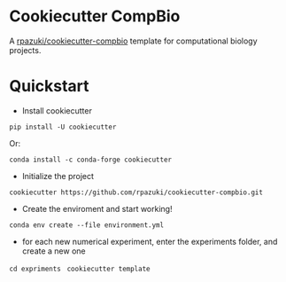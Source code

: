 # Cookiecutter CompBio

A [rpazuki/cookiecutter-compbio](https://github.com/rpazuki/cookiecutter-compbio) template for computational biology projects.


# Quickstart

* Install cookiecutter

`pip install -U cookiecutter`

Or:

`conda install -c conda-forge cookiecutter`

* Initialize the project

`cookiecutter https://github.com/rpazuki/cookiecutter-compbio.git`

* Create the enviroment and start working!

`conda env create --file environment.yml`

* for each new numerical experiment, enter the experiments folder, and create a new one

`cd expriments `
`cookiecutter template`

